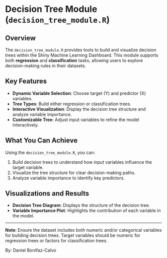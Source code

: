 # Decision Tree Module (`decision_tree_module.R`)

## Overview
The `decision_tree_module.R` provides tools to build and visualize decision trees within the Shiny Machine Learning Dashboard. This module supports both **regression** and **classification** tasks, allowing users to explore decision-making rules in their datasets.

## Key Features
- **Dynamic Variable Selection**: Choose target (Y) and predictor (X) variables.
- **Tree Types**: Build either regression or classification trees.
- **Interactive Visualization**: Display the decision tree structure and analyze variable importance.
- **Customizable Tree**: Adjust input variables to refine the model interactively.

## What You Can Achieve
Using the `decision_tree_module.R`, you can:
1. Build decision trees to understand how input variables influence the target variable.
2. Visualize the tree structure for clear decision-making paths.
3. Analyze variable importance to identify key predictors.

## Visualizations and Results
- **Decision Tree Diagram**: Displays the structure of the decision tree.
- **Variable Importance Plot**: Highlights the contribution of each variable in the model.

---

**Note**: Ensure the dataset includes both numeric and/or categorical variables for building decision trees. Target variables should be numeric for regression trees or factors for classification trees.

By: Daniel Bonifaz-Calvo
